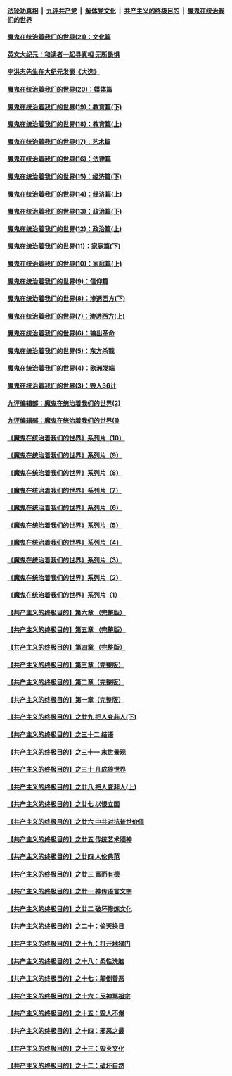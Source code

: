 ####  [法轮功真相](../../../../basic/blob/master/README.md?t=01111831) &nbsp;|&nbsp; [九评共产党](../../../../9ping.md/blob/master/README.md?t=01111831) &nbsp;|&nbsp; [解体党文化](../../../../jtdwh.md/blob/master/README.md?t=01111831)  &nbsp;|&nbsp; [共产主义的终极目的](../../../../gczydzjmd.md/blob/master/README.md?t=01111831) &nbsp;|&nbsp; [魔鬼在统治我们的世界](../../../../mgztzwmdsj.md/blob/master/README.md?t=01111831) 

#### [魔鬼在统治着我们的世界(21)：文化篇](../pages/nsc422/n10597706.md?t=01111831) 

#### [英文大纪元：和读者一起寻真相 无所畏惧](../pages/nsc422/n12542027.md?t=01111831) 

#### [李洪志先生在大纪元发表《大选》](../pages/nsc422/n12534746.md?t=01111831) 

#### [魔鬼在统治着我们的世界(20)：媒体篇](../pages/nsc422/n10586579.md?t=01111831) 

#### [魔鬼在统治着我们的世界(19)：教育篇(下)](../pages/nsc422/n10564808.md?t=01111831) 

#### [魔鬼在统治着我们的世界(18)：教育篇(上)](../pages/nsc422/n10526970.md?t=01111831) 

#### [魔鬼在统治着我们的世界(17)：艺术篇](../pages/nsc422/n10499093.md?t=01111831) 

#### [魔鬼在统治着我们的世界(16)：法律篇](../pages/nsc422/n10485969.md?t=01111831) 

#### [魔鬼在统治着我们的世界(15)：经济篇(下)](../pages/nsc422/n10469975.md?t=01111831) 

#### [魔鬼在统治着我们的世界(14)：经济篇(上)](../pages/nsc422/n10457370.md?t=01111831) 

#### [魔鬼在统治着我们的世界(13)：政治篇(下)](../pages/nsc422/n10448270.md?t=01111831) 

#### [魔鬼在统治着我们的世界(12)：政治篇(上)](../pages/nsc422/n10444576.md?t=01111831) 

#### [魔鬼在统治着我们的世界(11)：家庭篇(下)](../pages/nsc422/n10440961.md?t=01111831) 

#### [魔鬼在统治着我们的世界(10)：家庭篇(上)](../pages/nsc422/n10435448.md?t=01111831) 

#### [魔鬼在统治着我们的世界(9)：信仰篇](../pages/nsc422/n10432159.md?t=01111831) 

#### [魔鬼在统治着我们的世界(8)：渗透西方(下)](../pages/nsc422/n10429603.md?t=01111831) 

#### [魔鬼在统治着我们的世界(7)：渗透西方(上)](../pages/nsc422/n10426013.md?t=01111831) 

#### [魔鬼在统治着我们的世界(6)：输出革命](../pages/nsc422/n10421536.md?t=01111831) 

#### [魔鬼在统治着我们的世界(5)：东方杀戮](../pages/nsc422/n10417707.md?t=01111831) 

#### [魔鬼在统治着我们的世界(4)：欧洲发端](../pages/nsc422/n10414890.md?t=01111831) 

#### [魔鬼在统治着我们的世界(3)：毁人36计](../pages/nsc422/n10411583.md?t=01111831) 

#### [九评编辑部：魔鬼在统治着我们的世界(2)](../pages/nsc422/n10410036.md?t=01111831) 

#### [九评编辑部：魔鬼在统治着我们的世界(1)](../pages/nsc422/n10406825.md?t=01111831) 

#### [《魔鬼在统治着我们的世界》系列片（10）](../pages/nsc422/n12292670.md?t=01111831) 

#### [《魔鬼在统治着我们的世界》系列片（9）](../pages/nsc422/n12290859.md?t=01111831) 

#### [《魔鬼在统治着我们的世界》系列片（8）](../pages/nsc422/n12287445.md?t=01111831) 

#### [《魔鬼在统治着我们的世界》系列片（7）](../pages/nsc422/n12283425.md?t=01111831) 

#### [《魔鬼在统治着我们的世界》系列片（6）](../pages/nsc422/n12282314.md?t=01111831) 

#### [《魔鬼在统治着我们的世界》系列片（5）](../pages/nsc422/n12281419.md?t=01111831) 

#### [《魔鬼在统治着我们的世界》系列片（4）](../pages/nsc422/n12274024.md?t=01111831) 

#### [《魔鬼在统治着我们的世界》系列片（3）](../pages/nsc422/n12271322.md?t=01111831) 

#### [《魔鬼在统治着我们的世界》系列片（2）](../pages/nsc422/n12269049.md?t=01111831) 

#### [《魔鬼在统治着我们的世界》系列片（1）](../pages/nsc422/n12267575.md?t=01111831) 

#### [【共产主义的终极目的】第六章 （完整版）](../pages/nsc422/n11428913.md?t=01111831) 

#### [【共产主义的终极目的】第五章 （完整版）](../pages/nsc422/n11428912.md?t=01111831) 

#### [【共产主义的终极目的】第四章 （完整版）](../pages/nsc422/n11428907.md?t=01111831) 

#### [【共产主义的终极目的】第三章（完整版）](../pages/nsc422/n11428848.md?t=01111831) 

#### [【共产主义的终极目的】第二章（完整版）](../pages/nsc422/n11428831.md?t=01111831) 

#### [【共产主义的终极目的】第一章（完整版）](../pages/nsc422/n11417651.md?t=01111831) 

#### [【共产主义的终极目的】之廿九 把人变非人(下)](../pages/nsc422/n11344140.md?t=01111831) 

#### [【共产主义的终极目的】之三十二 结语](../pages/nsc422/n11360535.md?t=01111831) 

#### [【共产主义的终极目的】之三十一 末世景观](../pages/nsc422/n11351129.md?t=01111831) 

#### [【共产主义的终极目的】之三十 几成狼世界](../pages/nsc422/n11348280.md?t=01111831) 

#### [【共产主义的终极目的】之廿八 把人变非人(上)](../pages/nsc422/n11340492.md?t=01111831) 

#### [【共产主义的终极目的】之廿七 以恨立国](../pages/nsc422/n11336944.md?t=01111831) 

#### [【共产主义的终极目的】之廿六 中共对抗普世价值](../pages/nsc422/n11324785.md?t=01111831) 

#### [【共产主义的终极目的】之廿五 传统艺术颂神](../pages/nsc422/n11296396.md?t=01111831) 

#### [【共产主义的终极目的】之廿四 人伦典范](../pages/nsc422/n11296397.md?t=01111831) 

#### [【共产主义的终极目的】之廿三 富而有德](../pages/nsc422/n11283598.md?t=01111831) 

#### [【共产主义的终极目的】之廿一 神传语言文字](../pages/nsc422/n11263265.md?t=01111831) 

#### [【共产主义的终极目的】之廿二 破坏修炼文化](../pages/nsc422/n11245728.md?t=01111831) 

#### [【共产主义的终极目的】之二十：偷天换日](../pages/nsc422/n11238846.md?t=01111831) 

#### [【共产主义的终极目的】之十九：打开地狱门](../pages/nsc422/n11206376.md?t=01111831) 

#### [【共产主义的终极目的】之十八：柔性洗脑](../pages/nsc422/n11199994.md?t=01111831) 

#### [【共产主义的终极目的】之十七：颠倒善恶](../pages/nsc422/n11179782.md?t=01111831) 

#### [【共产主义的终极目的】之十六：反神骂祖宗](../pages/nsc422/n11166798.md?t=01111831) 

#### [【共产主义的终极目的】之十五：毁人不倦](../pages/nsc422/n11166792.md?t=01111831) 

#### [【共产主义的终极目的】之十四：邪恶之最](../pages/nsc422/n11150249.md?t=01111831) 

#### [【共产主义的终极目的】之十三：毁灭文化](../pages/nsc422/n11135227.md?t=01111831) 

#### [【共产主义的终极目的】之十二：破坏自然](../pages/nsc422/n11135214.md?t=01111831) 

